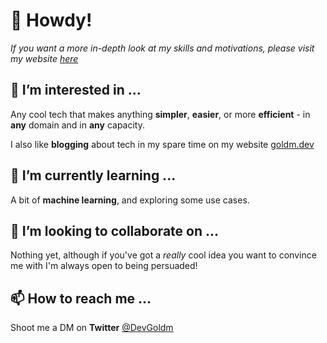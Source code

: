 # 👋 Howdy!

_If you want a more in-depth look at my skills and motivations, please visit my website [here](https://goldm.dev/about)_

## 👀 I’m interested in ...
Any cool tech that makes anything **simpler**, **easier**, or more **efficient**  - in **any** domain and in **any** capacity.

I also like **blogging** about tech in my spare time on my website [goldm.dev](https://goldm.dev/blog) 

## 🌱 I’m currently learning ...
A bit of **machine learning**, and exploring some use cases.

## 💞️ I’m looking to collaborate on ...
Nothing yet, although if you've got a _really_ cool idea you want to convince me with I'm always open to being persuaded!

## 📫 How to reach me ...
Shoot me a DM on **Twitter** [@DevGoldm](https://twitter.com/DevGoldm)
